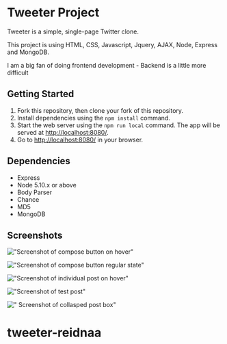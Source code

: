 # Tweeter Project

Tweeter is a simple, single-page Twitter clone.

This project is using HTML, CSS, Javascript, Jquery, AJAX, Node, Express and MongoDB.

I am a big fan of doing frontend development - Backend is a little more difficult


## Getting Started

1. Fork this repository, then clone your fork of this repository.
2. Install dependencies using the `npm install` command.
3. Start the web server using the `npm run local` command. The app will be served at <http://localhost:8080/>.
4. Go to <http://localhost:8080/> in your browser.

## Dependencies

- Express
- Node 5.10.x or above
- Body Parser
- Chance
- MD5
- MongoDB


## Screenshots

!["Screenshot of compose button on hover"](https://github.com/reidnaa/tweeter-reidnaa/blob/feature/mongodb/docs/Compose-button-HOVER-state.png?raw=true)

!["Screenshot of compose button regular state"](https://github.com/reidnaa/tweeter-reidnaa/blob/feature/mongodb/docs/Compose-button-NOT-HOVER.png?raw=true)

!["Screenshot of individual post on hover"](https://github.com/reidnaa/tweeter-reidnaa/blob/feature/mongodb/docs/Post-HOVER-state.png?raw=true)

!["Screenshot of test post"](https://github.com/reidnaa/tweeter-reidnaa/blob/feature/mongodb/docs/TweeterApp-with_test_post.png?raw=true)

![" Screenshot of collasped post box"](https://github.com/reidnaa/tweeter-reidnaa/blob/feature/mongodb/docs/collasped-post-box.png?raw=true)

# tweeter-reidnaa

